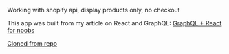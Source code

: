 Working with shopify api, display products only, no checkout

This app was built from my article on React and GraphQL: [GraphQL + React for noobs](https://blog.logrocket.com/graphql-react-for-noobs/)

[Cloned from repo](https://github.com/ebenezerdon/react_graphql)
